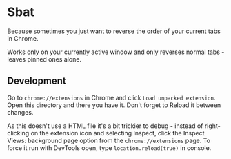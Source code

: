 # Sbat

Because sometimes you just want to reverse the order of your current tabs in Chrome.

Works only on your currently active window and only reverses normal tabs - leaves pinned ones alone.

## Development

Go to `chrome://extensions` in Chrome and click `Load unpacked extension`. Open this directory and there you have it. Don't forget to Reload it between changes.

As this doesn't use a HTML file it's a bit trickier to debug - instead of right-clicking on the extension icon and selecting Inspect, click the Inspect Views: background page option from the `chrome://extensions` page. To force it run with DevTools open, type `location.reload(true)` in console.